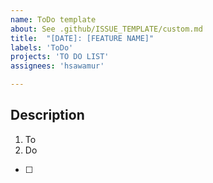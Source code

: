 ```yaml
---
name: ToDo template
about: See .github/ISSUE_TEMPLATE/custom.md
title:  "[DATE]: [FEATURE NAME]"
labels: 'ToDo'
projects: 'TO DO LIST'
assignees: 'hsawamur'

---
```



## Description

1. To
2. Do

- [ ] 
